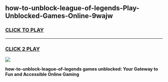 
## how-to-unblock-league-of-legends-Play-Unblocked-Games-Online-9wajw
<h3>
<a href="https://premium76.site?title=how-to-unblock-league-of-legends&ref=25A">CLICK TO PLAY</a></h3>
<hr>

<h3>
<a href="https://premium76.site?title=how-to-unblock-league-of-legends&ref=25A">CLICK 2 PLAY</a>
  
</h3>

<a href="https://premium76.site?title=how-to-unblock-league-of-legends&ref=25A"><img src="https://clearcache.store/games.png"></a>


**how-to-unblock-league-of-legends games unblocked: Your Gateway to Fun and Accessible Online Gaming**
